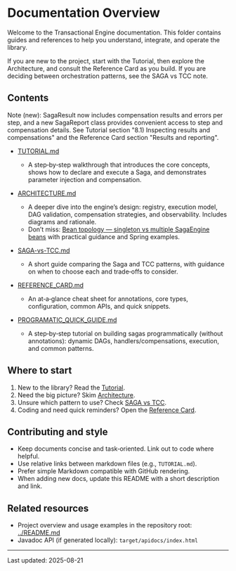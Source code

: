 # Documentation Overview

Welcome to the Transactional Engine documentation. This folder contains guides and references to help you understand, integrate, and operate the library.

If you are new to the project, start with the Tutorial, then explore the Architecture, and consult the Reference Card as you build. If you are deciding between orchestration patterns, see the SAGA vs TCC note.

## Contents

Note (new): SagaResult now includes compensation results and errors per step, and a new SagaReport class provides convenient access to step and compensation details. See Tutorial section "8.1) Inspecting results and compensations" and the Reference Card section "Results and reporting".

- [TUTORIAL.md](TUTORIAL.md)
  - A step‑by‑step walkthrough that introduces the core concepts, shows how to declare and execute a Saga, and demonstrates parameter injection and compensation.

- [ARCHITECTURE.md](ARCHITECTURE.md)
  - A deeper dive into the engine’s design: registry, execution model, DAG validation, compensation strategies, and observability. Includes diagrams and rationale.
  - Don’t miss: [Bean topology — singleton vs multiple SagaEngine beans](ARCHITECTURE.md#bean-topology-singleton-vs-multiple-sagaengine-beans) with practical guidance and Spring examples.

- [SAGA-vs-TCC.md](SAGA-vs-TCC.md)
  - A short guide comparing the Saga and TCC patterns, with guidance on when to choose each and trade‑offs to consider.

- [REFERENCE_CARD.md](REFERENCE_CARD.md)
  - An at‑a‑glance cheat sheet for annotations, core types, configuration, common APIs, and quick snippets.

- [PROGRAMATIC_QUICK_GUIDE.md](PROGRAMATIC_QUICK_GUIDE.md)
  - A step‑by‑step tutorial on building sagas programmatically (without annotations): dynamic DAGs, handlers/compensations, execution, and common patterns.

## Where to start

1. New to the library? Read the [Tutorial](TUTORIAL.md).
2. Need the big picture? Skim [Architecture](ARCHITECTURE.md).
3. Unsure which pattern to use? Check [SAGA vs TCC](SAGA-vs-TCC.md).
4. Coding and need quick reminders? Open the [Reference Card](REFERENCE_CARD.md).

## Contributing and style

- Keep documents concise and task‑oriented. Link out to code where helpful.
- Use relative links between markdown files (e.g., `TUTORIAL.md`).
- Prefer simple Markdown compatible with GitHub rendering.
- When adding new docs, update this README with a short description and link.

## Related resources

- Project overview and usage examples in the repository root: [../README.md](../README.md)
- Javadoc API (if generated locally): `target/apidocs/index.html`

---

Last updated: 2025-08-21
